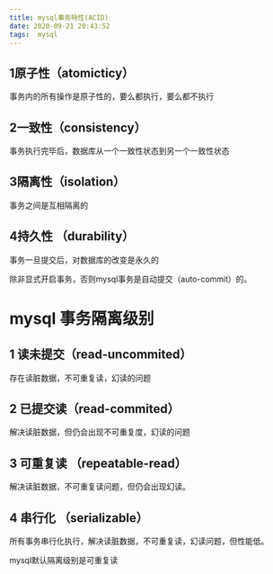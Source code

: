 ```yaml
---
title: mysql事务特性(ACID)
date: 2020-09-21 20:43:52
tags:  mysql
---
```



## 1原子性（atomicticy） 
事务内的所有操作是原子性的，要么都执行，要么都不执行
## 2一致性（consistency） 
事务执行完毕后，数据库从一个一致性状态到另一个一致性状态
## 3隔离性（isolation） 
事务之间是互相隔离的
## 4持久性 （durability）
事务一旦提交后，对数据库的改变是永久的

除非显式开启事务，否则mysql事务是自动提交（auto-commit）的。

<!--more-->

# mysql 事务隔离级别

## 1 读未提交（read-uncommited）
存在读脏数据，不可重复读，幻读的问题
## 2 已提交读（read-commited） 
解决读脏数据，但仍会出现不可重复度，幻读的问题
## 3 可重复读 （repeatable-read）
解决读脏数据，不可重复读问题，但仍会出现幻读。
## 4 串行化 （serializable）
所有事务串行化执行，解决读脏数据，不可重复读，幻读问题，但性能低。

mysql默认隔离级别是可重复读